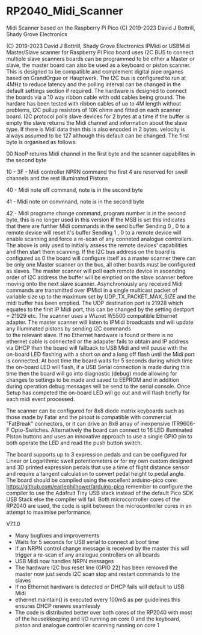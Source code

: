 # RP2040_Midi_Scanner
Midi Scanner based on the Raspberry Pi Pico
(C) 2019-2023 David J Bottrill, Shady Grove Electronics

(C) 2019-2023 David J Bottrill, Shady Grove Electronics
  IPMidi or USBMidi Master/Slave scanner for Raspberry Pi Pico board uses I2C BUS to connect multiple slave scanners
  boards can be programmed to be either a Master or slave, the master board can also be used as a keyboard or piston scanner. 
  This is designed to be compatible and complement digital pipe organes based on GrandOrgue or Hauptwerk.
  The I2C bus is configured to run at 4MHz to reduce latency and the polling interval can be changed in 
  the default settings section if required.
  The hardware is designed to connect the boards via a 10 way ribbon cable with odd cables being ground. The hardare has been tested
  with ribbon cables of uo to 4M length without problems, I2C pullup resistors of 10K ohms and fitted on each scanner board.
  I2C protocol polls slave devices for 2 bytes at a time if the buffer is empty the slave returns
  the Midi channel and information about the slave type.
  If there is Midi data then this is also encoded in 2 bytes.
  velocity is always assumed to be 127 although this default can be changed.
  The first byte is organised as follows:
  
  00        NooP returns Midi channel in the first byte and the scanner capabilites in the second byte
  
  10 - 3F - Midi controller NPRN command the first 4 are reserved for swell channels and the rest Illuminated Pistons
  
  40 -      Midi note off command, note is in the second byte
  
  41 -      Midi note on commnand, note is in the second byte
  
  42 -      Midi programe change command, program number is in the second byte, this is no longer used in this version
  If the MSB is set this indicates that there are further Midi commands in the send buffer
  Sending 0 , 0 to a remote device will reset it's buffer
  Sending 1 , 0 to a remote device will enable scanning and force a re-scan of any conneted analogue controllers.
  The above is only used to initially assess the remote devices' capabilities and then start them scanning.
  If the I2C bus address on the board is configured as 0 the board will configure itself as a master scanner
  there can be only one Master scanner on the bus, all other boards must be configured as slaves.
  The master scanner will poll each remote device in ascending order of I2C address
  the buffer will be emptied on the slave scanner before moving onto the next slave scanner.
  Asynchronously any received Midi commands are transmitted over IPMidi in a single 
  multicast packet of variable size up to the maximum set by UDP_TX_PACKET_MAX_SIZE and the midi buffer has been emptied.
  The UDP destination port is 21928 which equates to the first IP Midi port, this can be changed
  by the setting destport = 21929 etc.
  The scanner uses a Wiznet W5500 compatible Ethernet adapter. 
  The master scanner will listen to IPMidi broadcasts and will update any Illuminated pistons by sending I2C commands   
  to the relevant slave.
  If no Ethernet hardware is found or there is no ethernet cable is connected or the adapater fails to obtain and IP address via DHCP
  then the board will fallback to USB Midi and will pause with the on-board LED flashing with a short on and a long off flash until
  the Midi port is connected.
  At boot time the board waits for 5 seconds during which time the on-board LED will flash, if a USB Serial connection
  is made during this time then the board will go into diagnostic (debug) mode allowing for changes to settings to be made 
  and saved to EEPROM and in addition during operation debug messages will be send to the serial console.
  Once Setup has competed the on-board LED will go out and will flash briefly for each midi event processed. 
   
  The scanner can be configured for 8x8 diode matrix keyboards such as those made by Fatar and the pinout is compatible with
  commercial "FatBreak" connectors, or it can drive an 8x8 array of inexpensive ITR9606-F Opto-Switches. 
  Alternatively the board can connect to 16 LED illuminated Piston buttons and uses an innovative approach to use 
  a single GPIO pin to both operate the LED and read the push button switch.
       
  The board supports up to 3 expression pedals and can be configured for Linear or Logarithmic swell potentiometers 
  or for my own custom designed and 3D printed expression pedals that use a time of flight distance sensor and require 
  a tangent calculation to convert pedal height to pedal angle.
  The board should be compiled using the excellent arduino-pico core: https://github.com/earlephilhower/arduino-pico 
  remember to configure the compiler to use the Adafruit Tiny USB stack instead of the default Pico SDK USB Stack else the compiler 
  will fail.
  Both microcontroller cores of the RP2040 are used, the code is split between the microcontroller cores in an attempt to maximise
  performance.
  
  V7.1.0
  * Many bugfixes and improvements
  * Waits for 5 seconds for USB serial to connect at boot time  
  * If an NRPN control change message is received by the master this will trigger a re-scan of any analogue controllers on all boards
  * USB Midi now handles NRPN messages  
  * The hardware I2C bus reset line (GPIO 22) has been removed the master now just sends I2C scan stop and restart commands to the slaves
  * If no Ethernet hardware is detected or DHCP fails will default to USB Midi
  * ethernet.maintain() is executed every 100mS as per guidelines this ensures DHCP renews seamlessly
  * The code is distributed better over both cores of the RP2040 with most of the housekkeeping and I/O running on core 0
    and the keyboard, piston and analogue controller scanning running on core 1
  
